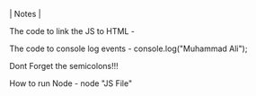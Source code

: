 | Notes |

The code to link the JS to HTML - 
<script src="./script.js"></script>

The code to console log events - 
console.log("Muhammad Ali");

Dont Forget the semicolons!!!

How to run Node - 
node "JS File"
